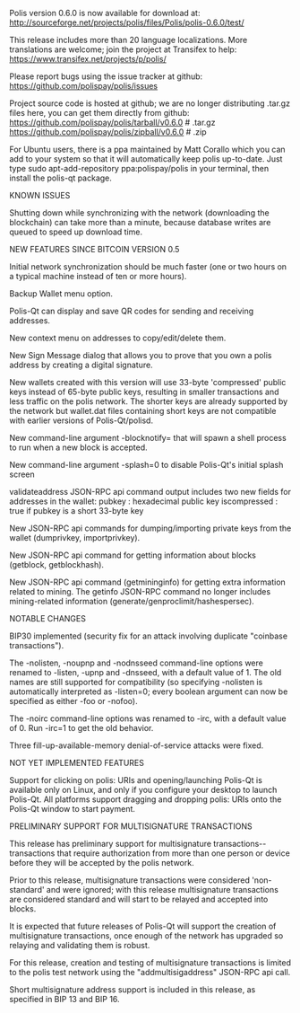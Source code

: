 Polis version 0.6.0 is now available for download at:
http://sourceforge.net/projects/polis/files/Polis/polis-0.6.0/test/

This release includes more than 20 language localizations.
More translations are welcome; join the
project at Transifex to help:
https://www.transifex.net/projects/p/polis/

Please report bugs using the issue tracker at github:
https://github.com/polispay/polis/issues

Project source code is hosted at github; we are no longer
distributing .tar.gz files here, you can get them
directly from github:
https://github.com/polispay/polis/tarball/v0.6.0  # .tar.gz
https://github.com/polispay/polis/zipball/v0.6.0  # .zip

For Ubuntu users, there is a ppa maintained by Matt Corallo which
you can add to your system so that it will automatically keep
polis up-to-date.  Just type
sudo apt-add-repository ppa:polispay/polis
in your terminal, then install the polis-qt package.


KNOWN ISSUES

Shutting down while synchronizing with the network
(downloading the blockchain) can take more than a minute,
because database writes are queued to speed up download
time.


NEW FEATURES SINCE BITCOIN VERSION 0.5

Initial network synchronization should be much faster
(one or two hours on a typical machine instead of ten or more
hours).

Backup Wallet menu option.

Polis-Qt can display and save QR codes for sending
and receiving addresses.

New context menu on addresses to copy/edit/delete them.

New Sign Message dialog that allows you to prove that you
own a polis address by creating a digital
signature.

New wallets created with this version will
use 33-byte 'compressed' public keys instead of
65-byte public keys, resulting in smaller
transactions and less traffic on the polis
network. The shorter keys are already supported
by the network but wallet.dat files containing
short keys are not compatible with earlier
versions of Polis-Qt/polisd.

New command-line argument -blocknotify=<command>
that will spawn a shell process to run <command> 
when a new block is accepted.

New command-line argument -splash=0 to disable
Polis-Qt's initial splash screen

validateaddress JSON-RPC api command output includes
two new fields for addresses in the wallet:
pubkey : hexadecimal public key
iscompressed : true if pubkey is a short 33-byte key

New JSON-RPC api commands for dumping/importing
private keys from the wallet (dumprivkey, importprivkey).

New JSON-RPC api command for getting information about
blocks (getblock, getblockhash).

New JSON-RPC api command (getmininginfo) for getting
extra information related to mining. The getinfo
JSON-RPC command no longer includes mining-related
information (generate/genproclimit/hashespersec).



NOTABLE CHANGES

BIP30 implemented (security fix for an attack involving
duplicate "coinbase transactions").

The -nolisten, -noupnp and -nodnsseed command-line
options were renamed to -listen, -upnp and -dnsseed,
with a default value of 1. The old names are still
supported for compatibility (so specifying -nolisten
is automatically interpreted as -listen=0; every
boolean argument can now be specified as either
-foo or -nofoo).

The -noirc command-line options was renamed to
-irc, with a default value of 0. Run -irc=1 to
get the old behavior.

Three fill-up-available-memory denial-of-service
attacks were fixed.


NOT YET IMPLEMENTED FEATURES

Support for clicking on polis: URIs and
opening/launching Polis-Qt is available only on Linux,
and only if you configure your desktop to launch
Polis-Qt. All platforms support dragging and dropping
polis: URIs onto the Polis-Qt window to start
payment.


PRELIMINARY SUPPORT FOR MULTISIGNATURE TRANSACTIONS

This release has preliminary support for multisignature
transactions-- transactions that require authorization
from more than one person or device before they
will be accepted by the polis network.

Prior to this release, multisignature transactions
were considered 'non-standard' and were ignored;
with this release multisignature transactions are
considered standard and will start to be relayed
and accepted into blocks.

It is expected that future releases of Polis-Qt
will support the creation of multisignature transactions,
once enough of the network has upgraded so relaying
and validating them is robust.

For this release, creation and testing of multisignature
transactions is limited to the polis test network using
the "addmultisigaddress" JSON-RPC api call.

Short multisignature address support is included in this
release, as specified in BIP 13 and BIP 16.
